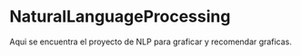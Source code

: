 # NaturalLanguageProcessing
Aqui se encuentra el proyecto de NLP para graficar y recomendar graficas.
